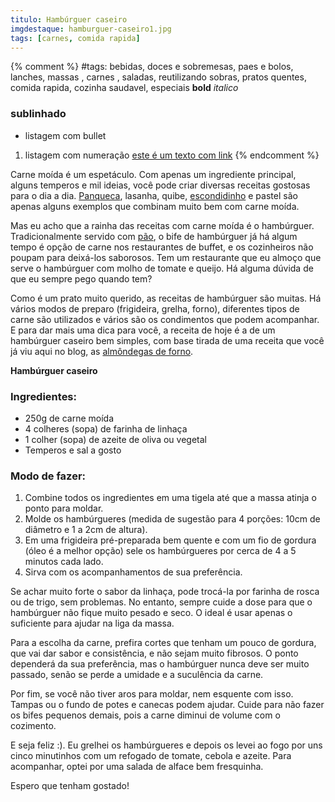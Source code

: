 ```yaml
---
titulo: Hambúrguer caseiro
imgdestaque: hamburguer-caseiro1.jpg
tags: [carnes, comida rapida]
---
```

{% comment %}
#tags: bebidas, doces e sobremesas, paes e bolos, lanches, massas , carnes , saladas, reutilizando sobras, pratos quentes, comida rapida, cozinha saudavel, especiais
**bold**
*italico*
### sublinhado
* listagem com bullet
1. listagem com numeração
[este é um texto com link](https://www.enderecodolink.com)
{% endcomment %}

Carne moída é um espetáculo. Com apenas um ingrediente principal, alguns temperos e mil ideias, você pode criar diversas receitas gostosas para o dia a dia. [Panqueca](http://paneladepau.github.io/paneladepau-jekyll-blog/panquecao/), lasanha, quibe, [escondidinho](http://paneladepau.github.io/paneladepau-jekyll-blog/escondidinho-de-carne/) e pastel são apenas alguns exemplos que combinam muito bem com carne moída. 

Mas eu acho que a rainha das receitas com carne moída é o hambúrguer. Tradicionalmente servido com [pão](http://paneladepau.github.io/paneladepau-jekyll-blog/pao-integral-caseiro/), o bife de hambúrguer já há algum tempo é opção de carne nos restaurantes de buffet, e os cozinheiros não poupam para deixá-los saborosos. Tem um restaurante que eu almoço que serve o hambúrguer com molho de tomate e queijo. Há alguma dúvida de que eu sempre pego quando tem? 

Como é um prato muito querido, as receitas de hambúrguer são muitas. Há vários modos de preparo (frigideira, grelha, forno), diferentes tipos de carne são utilizados e vários são os condimentos que podem acompanhar. E para dar mais uma dica para você, a receita de hoje é a de um hambúrguer caseiro bem simples, com base tirada de uma receita que você já viu aqui no blog, as [almôndegas de forno](http://paneladepau.github.io/paneladepau-jekyll-blog/almondegas-de-forno). 

**Hambúrguer caseiro**

### Ingredientes:

* 250g de carne moída
* 4 colheres (sopa) de farinha de linhaça 
* 1 colher (sopa) de azeite de oliva ou vegetal
* Temperos e sal a gosto

### Modo de fazer:

1. Combine todos os ingredientes em uma tigela até que a massa atinja o ponto para moldar. 
2. Molde os hambúrgueres (medida de sugestão para 4 porções: 10cm de diâmetro e 1 a 2cm de altura).
3. Em uma frigideira pré-preparada bem quente e com um fio de gordura (óleo é a melhor opção) sele os hambúrgueres por cerca de 4 a 5 minutos cada lado.
4. Sirva com os acompanhamentos de sua preferência.

Se achar muito forte o sabor da linhaça, pode trocá-la por farinha de rosca ou de trigo, sem problemas. No entanto, sempre cuide a dose para que o hambúrguer não fique muito pesado e seco. O ideal é usar apenas o suficiente para ajudar na liga da massa. 

Para a escolha da carne, prefira cortes que tenham um pouco de gordura, que vai dar sabor e consistência, e não sejam muito fibrosos. O ponto dependerá da sua preferência, mas o hambúrguer nunca deve ser muito passado, senão se perde a umidade e a suculência da carne. 

Por fim, se você não tiver aros para moldar, nem esquente com isso. Tampas ou o fundo de potes e canecas podem ajudar. Cuide para não fazer os bifes pequenos demais, pois a carne diminui de volume com o cozimento. 

E seja feliz :). Eu grelhei os hambúrgueres e depois os levei ao fogo por uns cinco minutinhos com um refogado de tomate, cebola e azeite. Para acompanhar, optei por uma salada de alface bem fresquinha.

Espero que tenham gostado!